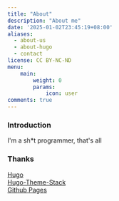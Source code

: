 ```yaml
---
title: "About"
description: "About me"
date: '2025-01-02T23:45:19+08:00'
aliases:
  - about-us
  - about-hugo
  - contact
license: CC BY-NC-ND
menu:
    main: 
        weight: 0
        params:
            icon: user
comments: true
---
```


### Introduction
I'm a sh*t programmer, that's all

### Thanks
[Hugo]("https://gohugo.io/")  
[Hugo-Theme-Stack]("https://github.com/CaiJimmy/hugo-theme-stack")  
[Github Pages]("https://pages.github.com/")  
